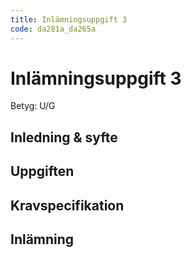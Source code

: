 ```yaml
---
title: Inlämningsuppgift 3
code: da281a_da265a
---
```


# Inlämningsuppgift 3

Betyg: U/G

## Inledning & syfte

## Uppgiften

## Kravspecifikation

## Inlämning
